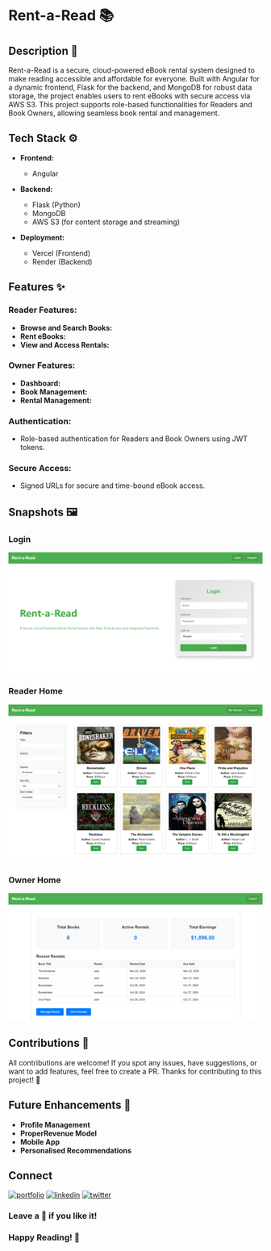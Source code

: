# Rent-a-Read 📚

## Description 📝

Rent-a-Read is a secure, cloud-powered eBook rental system designed to make reading accessible and affordable for everyone. Built with Angular for a dynamic frontend, Flask for the backend, and MongoDB for robust data storage, the project enables users to rent eBooks with secure access via AWS S3. This project supports role-based functionalities for Readers and Book Owners, allowing seamless book rental and management.

## Tech Stack ⚙️

- **Frontend:**
  - Angular

- **Backend:**
  - Flask (Python)
  - MongoDB
  - AWS S3 (for content storage and streaming)

- **Deployment:**
  - Vercel (Frontend)
  - Render (Backend)

## Features ✨

### Reader Features:
- **Browse and Search Books:**
- **Rent eBooks:**
- **View and Access Rentals:**

### Owner Features:
- **Dashboard:**
- **Book Management:**
- **Rental Management:**


### Authentication:
- Role-based authentication for Readers and Book Owners using JWT tokens.

### Secure Access:
- Signed URLs for secure and time-bound eBook access.

## Snapshots 🖼️

### Login
![Login](Snapshots/Login.png)

### Reader Home
![Reader Home](Snapshots/Reader.png)

### Owner Home
![Owner Home](Snapshots/Owner.png)

## Contributions 🤝

All contributions are welcome! If you spot any issues, have suggestions, or want to add features, feel free to create a PR. Thanks for contributing to this project! 🚀

## Future Enhancements 🚀
- **Profile Management**
- **ProperRevenue Model**
- **Mobile App**
- **Personalised Recommendations**

## Connect 
[![portfolio](https://img.shields.io/badge/my_portfolio-000?style=for-the-badge&logo=ko-fi&logoColor=white)](https://alokverma18.github.io/)
[![linkedin](https://img.shields.io/badge/linkedin-0A66C2?style=for-the-badge&logo=linkedin&logoColor=white)](https://www.linkedin.com/in/alokverma18/)
[![twitter](https://img.shields.io/badge/twitter-1DA1F2?style=for-the-badge&logo=twitter&logoColor=white)](https://twitter.com/ak_verma18)

### Leave a 🌟 if you like it!
### Happy Reading! 📖
